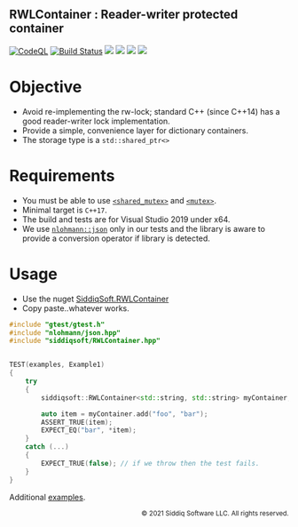 RWLContainer : Reader-writer protected container
-------------------------------------------

[![CodeQL](https://github.com/SiddiqSoft/RWLContainer/actions/workflows/codeql-analysis.yml/badge.svg)](https://github.com/SiddiqSoft/RWLContainer/actions/workflows/codeql-analysis.yml)
[![Build Status](https://dev.azure.com/siddiqsoft/siddiqsoft/_apis/build/status/SiddiqSoft.rwlcontainer?branchName=main)](https://dev.azure.com/siddiqsoft/siddiqsoft/_build/latest?definitionId=8&branchName=main)
![](https://img.shields.io/nuget/v/SiddiqSoft.RWLContainer)
![](https://img.shields.io/github/v/tag/SiddiqSoft/RWLContainer)
![](https://img.shields.io/azure-devops/tests/siddiqsoft/siddiqsoft/8)
![](https://img.shields.io/azure-devops/coverage/siddiqsoft/siddiqsoft/8)

# Objective
- Avoid re-implementing the rw-lock; standard C++ (since C++14) has a good reader-writer lock implementation.
- Provide a simple, convenience layer for dictionary containers.
- The storage type is a `std::shared_ptr<>`


# Requirements
- You must be able to use [`<shared_mutex>`](https://en.cppreference.com/w/cpp/thread/shared_mutex) and [`<mutex>`](https://en.cppreference.com/w/cpp/thread/mutex).
- Minimal target is `C++17`.
- The build and tests are for Visual Studio 2019 under x64.
- We use [`nlohmann::json`](https://github.com/nlohmann/json) only in our tests and the library is aware to provide a conversion operator if library is detected.

# Usage

- Use the nuget [SiddiqSoft.RWLContainer](https://www.nuget.org/packages/SiddiqSoft.RWLContainer/)
- Copy paste..whatever works.


```cpp
#include "gtest/gtest.h"
#include "nlohmann/json.hpp"
#include "siddiqsoft/RWLContainer.hpp"


TEST(examples, Example1)
{
    try
    {
        siddiqsoft::RWLContainer<std::string, std::string> myContainer;

        auto item = myContainer.add("foo", "bar");
        ASSERT_TRUE(item);
        EXPECT_EQ("bar", *item);
    }
    catch (...)
    {
        EXPECT_TRUE(false); // if we throw then the test fails.
    }
}
```

Additional [examples](tests/examples.cpp).


<small align="right">

&copy; 2021 Siddiq Software LLC. All rights reserved.

</small>
